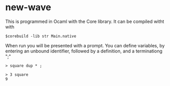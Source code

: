 # new-wave
This is programmed in Ocaml with the Core library. It can be compiled witht with

    $corebuild -lib str Main.native

When run you will be presented with a prompt. You can define variables, by
entering an unbound identifier, followed by a definition, and a terminationg ";"

    > square dup * ;
    
    > 3 square
    9

